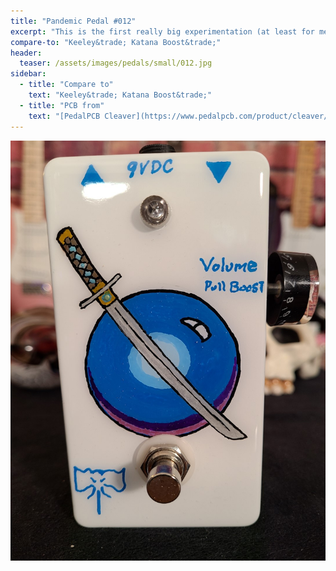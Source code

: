 ```yaml
---
title: "Pandemic Pedal #012"
excerpt: "This is the first really big experimentation (at least for me). I wanted the pedals to have the knob coming out the side like the original. So I got a push/pull potentiometer and went to work. I made some mistakes and when trying to desolder from the board I just tore up the pad. Luckily with an audio proble and a wire I was able to get this to work and sound great."
compare-to: "Keeley&trade; Katana Boost&trade;"
header:
  teaser: /assets/images/pedals/small/012.jpg
sidebar:
  - title: "Compare to"
    text: "Keeley&trade; Katana Boost&trade;"
  - title: "PCB from"
    text: "[PedalPCB Cleaver](https://www.pedalpcb.com/product/cleaver/)"
---
```


![header](/assets/images/pedals/012.jpg)
